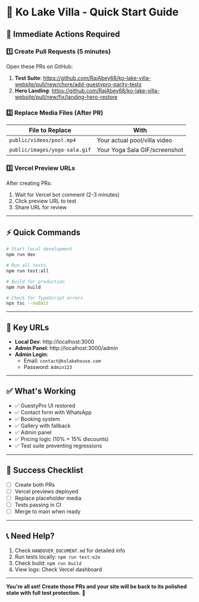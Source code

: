 # 🚀 Ko Lake Villa - Quick Start Guide

## 📌 Immediate Actions Required

### 1️⃣ Create Pull Requests (5 minutes)

Open these PRs on GitHub:

1. **Test Suite**: https://github.com/RajAbey68/ko-lake-villa-website/pull/new/chore/add-guestypro-parity-tests
2. **Hero Landing**: https://github.com/RajAbey68/ko-lake-villa-website/pull/new/fix/landing-hero-restore

### 2️⃣ Replace Media Files (After PR)

| File to Replace | With |
|-----------------|------|
| `public/videos/pool.mp4` | Your actual pool/villa video |
| `public/images/yoga-sala.gif` | Your Yoga Sala GIF/screenshot |

### 3️⃣ Vercel Preview URLs

After creating PRs:
1. Wait for Vercel bot comment (2-3 minutes)
2. Click preview URL to test
3. Share URL for review

---

## ⚡ Quick Commands

```bash
# Start local development
npm run dev

# Run all tests
npm run test:all

# Build for production
npm run build

# Check for TypeScript errors
npx tsc --noEmit
```

---

## 🔑 Key URLs

- **Local Dev**: http://localhost:3000
- **Admin Panel**: http://localhost:3000/admin
- **Admin Login**: 
  - Email: `contact@kolakehouse.com`
  - Password: `Admin123`

---

## ✅ What's Working

- ✅ GuestyPro UI restored
- ✅ Contact form with WhatsApp
- ✅ Booking system
- ✅ Gallery with fallback
- ✅ Admin panel
- ✅ Pricing logic (10% + 15% discounts)
- ✅ Test suite preventing regressions

---

## 🎯 Success Checklist

- [ ] Create both PRs
- [ ] Vercel previews deployed
- [ ] Replace placeholder media
- [ ] Tests passing in CI
- [ ] Merge to main when ready

---

## 📞 Need Help?

1. Check `HANDOVER_DOCUMENT.md` for detailed info
2. Run tests locally: `npm run test:e2e`
3. Check build: `npm run build`
4. View logs: Check Vercel dashboard

---

**You're all set! Create those PRs and your site will be back to its polished state with full test protection.** 🎉